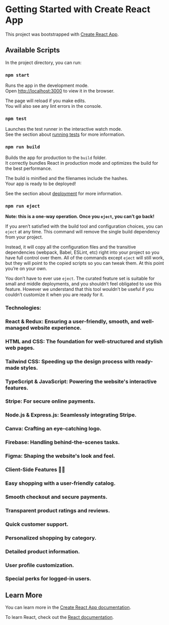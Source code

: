 # Getting Started with Create React App

This project was bootstrapped with [Create React App](https://github.com/facebook/create-react-app).

## Available Scripts

In the project directory, you can run:

### `npm start`

Runs the app in the development mode.\
Open [http://localhost:3000](http://localhost:3000) to view it in the browser.

The page will reload if you make edits.\
You will also see any lint errors in the console.

### `npm test`

Launches the test runner in the interactive watch mode.\
See the section about [running tests](https://facebook.github.io/create-react-app/docs/running-tests) for more information.

### `npm run build`

Builds the app for production to the `build` folder.\
It correctly bundles React in production mode and optimizes the build for the best performance.

The build is minified and the filenames include the hashes.\
Your app is ready to be deployed!

See the section about [deployment](https://facebook.github.io/create-react-app/docs/deployment) for more information.

### `npm run eject`

**Note: this is a one-way operation. Once you `eject`, you can’t go back!**

If you aren’t satisfied with the build tool and configuration choices, you can `eject` at any time. This command will remove the single build dependency from your project.

Instead, it will copy all the configuration files and the transitive dependencies (webpack, Babel, ESLint, etc) right into your project so you have full control over them. All of the commands except `eject` will still work, but they will point to the copied scripts so you can tweak them. At this point you’re on your own.

You don’t have to ever use `eject`. The curated feature set is suitable for small and middle deployments, and you shouldn’t feel obligated to use this feature. However we understand that this tool wouldn’t be useful if you couldn’t customize it when you are ready for it.

### Technologies:
### React & Redux: Ensuring a user-friendly, smooth, and well-managed website experience.
### HTML and CSS: The foundation for well-structured and stylish web pages.
### Tailwind CSS: Speeding up the design process with ready-made styles.
### TypeScript & JavaScript: Powering the website's interactive features.
### Stripe: For secure online payments.
### Node.js & Express.js: Seamlessly integrating Stripe.
### Canva: Crafting an eye-catching logo.
### Firebase: Handling behind-the-scenes tasks.
### Figma: Shaping the website's look and feel.

### Client-Side Features 👨‍💻
### Easy shopping with a user-friendly catalog.
### Smooth checkout and secure payments.
### Transparent product ratings and reviews.
### Quick customer support.
### Personalized shopping by category.
### Detailed product information.
### User profile customization.
### Special perks for logged-in users.


## Learn More

You can learn more in the [Create React App documentation](https://facebook.github.io/create-react-app/docs/getting-started).

To learn React, check out the [React documentation](https://reactjs.org/).
